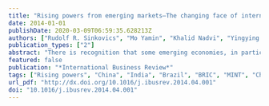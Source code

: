 ```yaml
---
title: "Rising powers from emerging markets—The changing face of international business"
date: 2014-01-01
publishDate: 2020-03-09T06:59:35.628213Z
authors: ["Rudolf R. Sinkovics", "Mo Yamin", "Khalid Nadvi", "Yingying Zhang Zhang"]
publication_types: ["2"]
abstract: "There is recognition that some emerging economies, in particular China, India and Brazil and their economic dynamism have the potential to change the face of international business (IB). Both in terms of theory but also in terms of the amount of empirical evidence that is currently generated in the domain. Terminology and acronyms such as BRICs, MINTs and ‘rising powers’ are used to highlight the importance of the discourse taking place. However, what is meant by these terms, who is ‘in’ and who is ‘out’ is less clear. This introduction to the special issue theme \"Rising powers from emerging markets—the changing face of international business” attempts to explore the phenomenon of ‘rising’, what we actually mean by ‘rising powers’ and provides an overview of IB contributions to emerging country multinationals. We conclude by asking whether emerging country multinationals are actually ‘rising powers’ and pose the question whether they are indeed challenging the ‘rules of the game’."
featured: false
publication: "*International Business Review*"
tags: ["Rising powers", "China", "India", "Brazil", "BRIC", "MINT", "Challenges"]
url_pdf: "http://dx.doi.org/10.1016/j.ibusrev.2014.04.001"
doi: "10.1016/j.ibusrev.2014.04.001"
---
```


